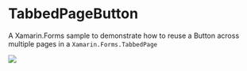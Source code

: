 # TabbedPageButton
A Xamarin.Forms sample to demonstrate how to reuse a Button across multiple pages in a `Xamarin.Forms.TabbedPage`

![](https://user-images.githubusercontent.com/13558917/95237318-e5779e80-07bc-11eb-9a90-6aac76d3d530.gif)
